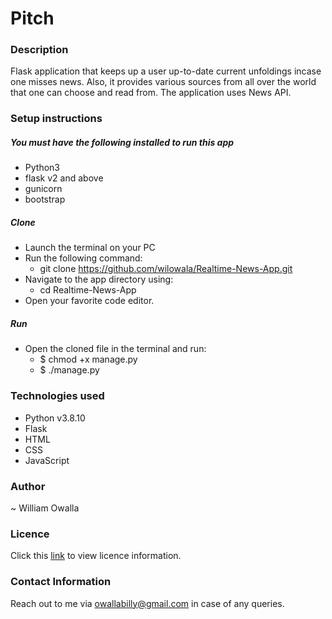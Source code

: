# Pitch

### Description
Flask application that keeps up a user up-to-date current unfoldings incase one misses news. Also, it provides various sources from all over the world that one can choose and read from. The application uses News API.

### Setup instructions
 ##### You must have the following installed to run this app
 * Python3
 * flask v2 and above
 * gunicorn
 * bootstrap

 ##### Clone
 * Launch the terminal on your PC
 * Run the following command: 
    * git clone https://github.com/wilowala/Realtime-News-App.git
 * Navigate to the app directory using: 
    * cd Realtime-News-App 
 * Open your favorite code editor.

 ##### Run
 * Open the cloned file in the terminal and run:
    * $ chmod +x manage.py
    * $ ./manage.py

### Technologies used
 * Python v3.8.10
 * Flask
 * HTML
 * CSS
 * JavaScript

### Author
~ William Owalla

### Licence
Click this [link](LICENSE) to view licence information.

### Contact Information
Reach out to me via owallabilly@gmail.com in case of any queries.